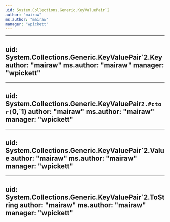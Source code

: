 ```yaml
---
uid: System.Collections.Generic.KeyValuePair`2
author: "mairaw"
ms.author: "mairaw"
manager: "wpickett"
---
```


---
uid: System.Collections.Generic.KeyValuePair`2.Key
author: "mairaw"
ms.author: "mairaw"
manager: "wpickett"
---

---
uid: System.Collections.Generic.KeyValuePair`2.#ctor(`0,`1)
author: "mairaw"
ms.author: "mairaw"
manager: "wpickett"
---

---
uid: System.Collections.Generic.KeyValuePair`2.Value
author: "mairaw"
ms.author: "mairaw"
manager: "wpickett"
---

---
uid: System.Collections.Generic.KeyValuePair`2.ToString
author: "mairaw"
ms.author: "mairaw"
manager: "wpickett"
---
